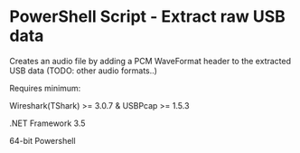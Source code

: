 # PowerShell Script - Extract raw USB data

Creates an audio file by adding a PCM WaveFormat header to the extracted USB data (TODO: other audio formats..)

Requires minimum:

Wireshark(TShark) >= 3.0.7 & USBPcap >= 1.5.3

.NET Framework 3.5

64-bit Powershell
